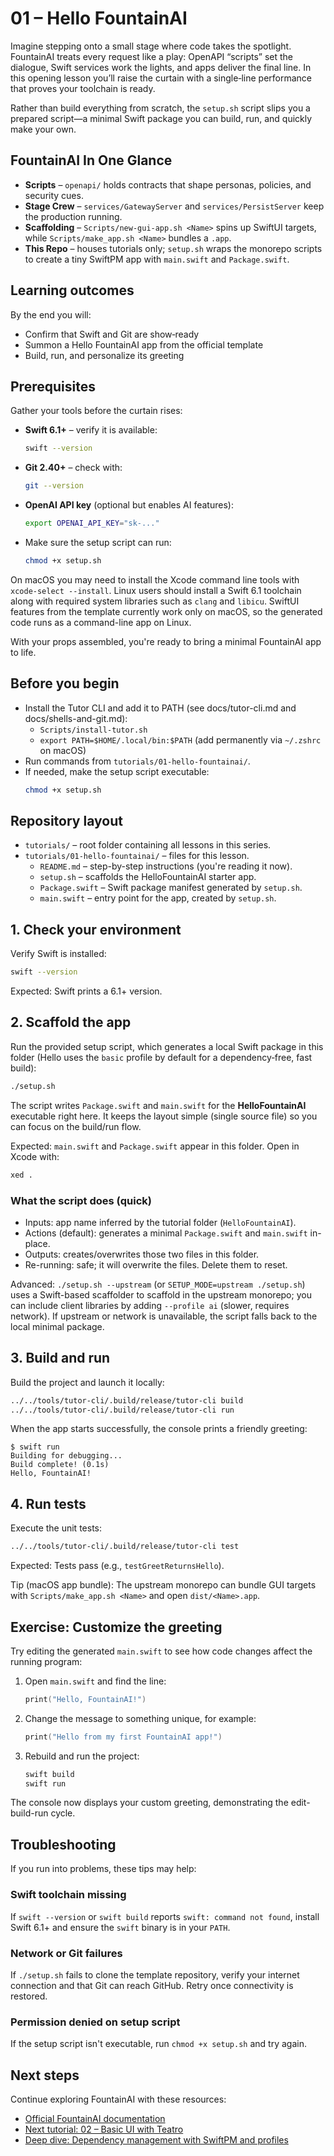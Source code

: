 # 01 – Hello FountainAI

Imagine stepping onto a small stage where code takes the spotlight. FountainAI treats every request like a play: OpenAPI “scripts” set the dialogue, Swift services work the lights, and apps deliver the final line. In this opening lesson you’ll raise the curtain with a single‑line performance that proves your toolchain is ready.

Rather than build everything from scratch, the `setup.sh` script slips you a prepared script—a minimal Swift package you can build, run, and quickly make your own.

## FountainAI In One Glance
- **Scripts** – `openapi/` holds contracts that shape personas, policies, and security cues.
- **Stage Crew** – `services/GatewayServer` and `services/PersistServer` keep the production running.
- **Scaffolding** – `Scripts/new-gui-app.sh <Name>` spins up SwiftUI targets, while `Scripts/make_app.sh <Name>` bundles a `.app`.
- **This Repo** – houses tutorials only; `setup.sh` wraps the monorepo scripts to create a tiny SwiftPM app with `main.swift` and `Package.swift`.

## Learning outcomes

By the end you will:

- Confirm that Swift and Git are show‑ready
- Summon a Hello FountainAI app from the official template
- Build, run, and personalize its greeting

## Prerequisites

Gather your tools before the curtain rises:

- **Swift 6.1+** – verify it is available:
  ```bash
  swift --version
  ```
- **Git 2.40+** – check with:
  ```bash
  git --version
  ```
- **OpenAI API key** (optional but enables AI features):
  ```bash
  export OPENAI_API_KEY="sk-..."
  ```
- Make sure the setup script can run:
  ```bash
  chmod +x setup.sh
  ```

On macOS you may need to install the Xcode command line tools with `xcode-select --install`. Linux users should install a Swift 6.1 toolchain along with required system libraries such as `clang` and `libicu`. SwiftUI features from the template currently work only on macOS, so the generated code runs as a command-line app on Linux.

With your props assembled, you're ready to bring a minimal FountainAI app to life.

## Before you begin

- Install the Tutor CLI and add it to PATH (see docs/tutor-cli.md and docs/shells-and-git.md):
  - `Scripts/install-tutor.sh`
  - `export PATH=$HOME/.local/bin:$PATH` (add permanently via `~/.zshrc` on macOS)
- Run commands from `tutorials/01-hello-fountainai/`.
- If needed, make the setup script executable:
  ```bash
  chmod +x setup.sh
  ```

## Repository layout

- `tutorials/` – root folder containing all lessons in this series.
- `tutorials/01-hello-fountainai/` – files for this lesson.
  - `README.md` – step-by-step instructions (you're reading it now).
  - `setup.sh` – scaffolds the HelloFountainAI starter app.
  - `Package.swift` – Swift package manifest generated by `setup.sh`.
  - `main.swift` – entry point for the app, created by `setup.sh`.

## 1. Check your environment
Verify Swift is installed:

```bash
swift --version
```

Expected: Swift prints a 6.1+ version.

## 2. Scaffold the app
Run the provided setup script, which generates a local Swift package in this folder (Hello uses the `basic` profile by default for a dependency‑free, fast build):

```bash
./setup.sh
```

The script writes `Package.swift` and `main.swift` for the **HelloFountainAI**
executable right here. It keeps the layout simple (single source file) so you
can focus on the build/run flow.

Expected: `main.swift` and `Package.swift` appear in this folder. Open in Xcode with:

```bash
xed .
```

### What the script does (quick)
- Inputs: app name inferred by the tutorial folder (`HelloFountainAI`).
- Actions (default): generates a minimal `Package.swift` and `main.swift` in-place.
- Outputs: creates/overwrites those two files in this folder.
- Re-running: safe; it will overwrite the files. Delete them to reset.

Advanced: `./setup.sh --upstream` (or `SETUP_MODE=upstream ./setup.sh`) uses a Swift-based scaffolder to scaffold in the upstream monorepo; you can include client libraries by adding `--profile ai` (slower, requires network). If upstream or network is unavailable, the script falls back to the local minimal package.

## 3. Build and run
Build the project and launch it locally:

```bash
../../tools/tutor-cli/.build/release/tutor-cli build
../../tools/tutor-cli/.build/release/tutor-cli run
```

When the app starts successfully, the console prints a friendly greeting:

```text
$ swift run
Building for debugging...
Build complete! (0.1s)
Hello, FountainAI!
```

## 4. Run tests
Execute the unit tests:

```bash
../../tools/tutor-cli/.build/release/tutor-cli test
```
Expected: Tests pass (e.g., `testGreetReturnsHello`).

Tip (macOS app bundle): The upstream monorepo can bundle GUI targets with `Scripts/make_app.sh <Name>` and open `dist/<Name>.app`.
## Exercise: Customize the greeting

Try editing the generated `main.swift` to see how code changes affect the running program:

1. Open `main.swift` and find the line:
   ```swift
   print("Hello, FountainAI!")
   ```
2. Change the message to something unique, for example:
   ```swift
   print("Hello from my first FountainAI app!")
   ```
3. Rebuild and run the project:
   ```bash
   swift build
   swift run
   ```
The console now displays your custom greeting, demonstrating the edit-build-run cycle.

## Troubleshooting

If you run into problems, these tips may help:

### Swift toolchain missing
If `swift --version` or `swift build` reports `swift: command not found`, install Swift 6.1+ and ensure the `swift` binary is in your `PATH`.

### Network or Git failures
If `./setup.sh` fails to clone the template repository, verify your internet connection and that Git can reach GitHub. Retry once connectivity is restored.

### Permission denied on setup script
If the setup script isn't executable, run `chmod +x setup.sh` and try again.

## Next steps

Continue exploring FountainAI with these resources:

- [Official FountainAI documentation](https://github.com/Fountain-Coach/the-fountainai)
- [Next tutorial: 02 – Basic UI with Teatro](../02-basic-ui-teatro/README.md)
- [Deep dive: Dependency management with SwiftPM and profiles](../../docs/dependency-management-deep-dive.md)
